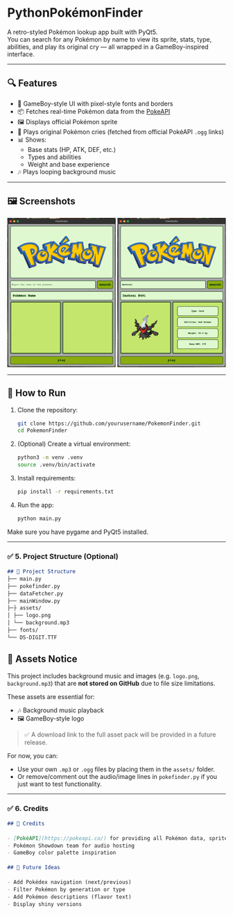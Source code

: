 # PythonPokémonFinder

A retro-styled Pokémon lookup app built with PyQt5.  
You can search for any Pokémon by name to view its sprite, stats, type, abilities, and play its original cry — all wrapped in a GameBoy-inspired interface.

---

## 🔍 Features

- 🎨 GameBoy-style UI with pixel-style fonts and borders
- 📦 Fetches real-time Pokémon data from the [PokeAPI](https://pokeapi.co)
- 🖼️ Displays official Pokémon sprite
- 📢 Plays original Pokémon cries (fetched from official PokéAPI `.ogg` links)
- 📊 Shows:
  - Base stats (HP, ATK, DEF, etc.)
  - Types and abilities
  - Weight and base experience
- 🎶 Plays looping background music

---

## 🖼️ Screenshots
<p float="left">
    <img src="assets/screenshots/before.png" alt="before" width=250/>
    <img src="assets/screenshots/after.png" alt="after" width=250/>
</p>

---

## 🚀 How to Run

1. Clone the repository:
   ```bash
   git clone https://github.com/yourusername/PokemonFinder.git
   cd PokemonFinder
2. (Optional) Create a virtual environment:
    ```bash
    python3 -m venv .venv
    source .venv/bin/activate
3. Install requirements:
    ```bash
   pip install -r requirements.txt
4. Run the app:
    ```bash
   python main.py

Make sure you have pygame and PyQt5 installed.


---

### ✅ 5. **Project Structure (Optional)**
```markdown
## 📁 Project Structure
├── main.py
├── pokefinder.py
├── dataFetcher.py
├── mainWindow.py
├─├ assets/
│ ├── logo.png
│ └── background.mp3
├── fonts/
└── DS-DIGIT.TTF
```
## 🎵 Assets Notice

This project includes background music and images (e.g. `logo.png`, `background.mp3`) that are **not stored on GitHub** due to file size limitations.

These assets are essential for:

- 🎶 Background music playback
- 🖼️ GameBoy-style logo

> ✅ A download link to the full asset pack will be provided in a future release.

For now, you can:
- Use your own `.mp3` or `.ogg` files by placing them in the `assets/` folder.
- Or remove/comment out the audio/image lines in `pokefinder.py` if you just want to test functionality.

---

### ✅ 6. **Credits**
```markdown
## 🙏 Credits

- [PokéAPI](https://pokeapi.co/) for providing all Pokémon data, sprites, and cries
- Pokémon Showdown team for audio hosting
- GameBoy color palette inspiration

## 🔮 Future Ideas

- Add Pokédex navigation (next/previous)
- Filter Pokémon by generation or type
- Add Pokémon descriptions (flavor text)
- Display shiny versions
